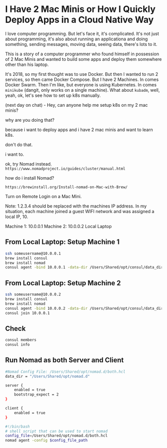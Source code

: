 # I Have 2 Mac Minis or How I Quickly Deploy Apps in a Cloud Native Way

I love computer programming. But let's face it, it's complicated. It's not just about programming, it's also about running an applicationa and doing something, sending messages, moving data, seeing data, there's lots to it.

This is a story of a computer programmer who found himself in possession of 2 Mac Minis and wanted to build some apps and deploy them somewhere other than his laptop.

It's 2018, so my first thought was to use Docker. But then I wanted to run 2 services, so then came Docker Compose. But I have 2 Machines. In comes Docker Swarm. Then I'm like, but everyone is using Kubernetes. In comes `minikube` (dangit, only works on a single machine). What about `kubadm`, well, yeah, ok, let's see how to set up k8s manually.

(next day on chat) - Hey, can anyone help me setup k8s on my 2 mac minis?

why are you doing that?

because i want to deploy apps and i have 2 mac minis and want to learn k8s.

don't do that.

i want to.

ok, try Nomad instead. `https://www.nomadproject.io/guides/cluster/manual.html`

how do i install Nomad?

`https://brewinstall.org/Install-nomad-on-Mac-with-Brew/`

Turn on Remote Login on a Mac Mini.

Note: 1.2.3.4 should be replaced with the machines IP address. In my situation, each machine joined a guest WIFI network and was assigned a local IP, 10.

Machine 1: 10.0.0.1
Machine 2: 10.0.0.2
Local Laptop

## From Local Laptop: Setup Machine 1

```bash
ssh someusername@10.0.0.1
brew install consul
brew install nomad
consul agent -bind 10.0.0.1 -data-dir /Users/Shared/opt/consul/data_dir/ -node node1 -bootstrap-expect 2 -server -ui -client 10.0.0.1 &
```

## From Local Laptop: Setup Machine 2

```bash
ssh someusername@10.0.0.2
brew install consul
brew install nomad
consul agent -bind 10.0.0.2 -data-dir /Users/Shared/opt/consul/data_dir/ -node node2 -bootstrap-expect 2 -server -ui -client 10.0.0.2 &
consul join 10.0.0.1
```

## Check

```bash
consul members
consul info
```

## Run Nomad as both Server and Client

```bash
#Nomad Config File: /Users/Shared/opt/nomad.d/both.hcl
data_dir = "/Users/Shared/opt/nomad.d"

server {
    enabled = true
    bootstrap_expect = 2
}

client {
    enabled = true
}

```

```bash
#!/bin/bash
# shell script that can be used to start nomad
config_file=/Users/Shared/opt/nomad.d/both.hcl
nomad agent -config $config_file_path
```

<script server>
    export default {
        layout: './layouts/post.html',
        image: '',
        title: 'I have 2 Mac Minis',
        excerpt: 'And I want to create a cluster so that I can deploy some apps to them.',
        shouldPublish: true,
        uri: '/blog/2018/i-have-2-mac-minis.html',
        published: new Date('2018-02-01T16:43:08.111Z'),
        tags: ['experimenting', 'local']
    }
</script>